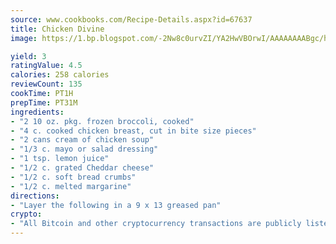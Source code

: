 ```yaml
---
source: www.cookbooks.com/Recipe-Details.aspx?id=67637
title: Chicken Divine
image: https://1.bp.blogspot.com/-2Nw8c0urvZI/YA2HwVBOrwI/AAAAAAAABgc/hcoCuYbLRGghREWYfHLERS8jzKEXzVPXwCLcBGAsYHQ/s154/14.png

yield: 3
ratingValue: 4.5
calories: 258 calories
reviewCount: 135
cookTime: PT1H
prepTime: PT31M
ingredients:
- "2 10 oz. pkg. frozen broccoli, cooked"
- "4 c. cooked chicken breast, cut in bite size pieces"
- "2 cans cream of chicken soup"
- "1/3 c. mayo or salad dressing"
- "1 tsp. lemon juice"
- "1/2 c. grated Cheddar cheese"
- "1/2 c. soft bread crumbs"
- "1/2 c. melted margarine"
directions:
- "Layer the following in a 9 x 13 greased pan"
crypto:
- "All Bitcoin and other cryptocurrency transactions are publicly listed in the blockchain."
---
```

